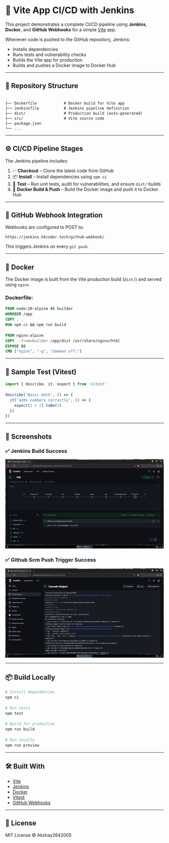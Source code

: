 # 🚀 Vite App CI/CD with Jenkins

This project demonstrates a complete CI/CD pipeline using **Jenkins**, **Docker**, and **GitHub Webhooks** for a simple [Vite](https://vitejs.dev) app.

Whenever code is pushed to the GitHub repository, Jenkins:
- Installs dependencies
- Runs tests and vulnerability checks
- Builds the Vite app for production
- Builds and pushes a Docker image to Docker Hub

---

## 📂 Repository Structure

```
.
├── Dockerfile            # Docker build for Vite app
├── Jenkinsfile           # Jenkins pipeline definition
├── dist/                 # Production build (auto-generated)
├── src/                  # Vite source code
├── package.json
└── ...
```

---

## ⚙️ CI/CD Pipeline Stages

The Jenkins pipeline includes:

1. ✅ **Checkout** – Clone the latest code from GitHub
2. 📦 **Install** – Install dependencies using `npm ci`
3. 🧪 **Test** – Run unit tests, audit for vulnerabilities, and ensure `dist/` builds
4. 🐳 **Docker Build & Push** – Build the Docker image and push it to Docker Hub

---

## 🐙 GitHub Webhook Integration

Webhooks are configured to POST to:

```
https://jenkins.hkcoder.tech/github-webhook/
```

This triggers Jenkins on every `git push`.

---

## 🐳 Docker

The Docker image is built from the Vite production build (`dist/`) and served using `nginx`.

### Dockerfile:
```Dockerfile
FROM node:20-alpine AS builder
WORKDIR /app
COPY . .
RUN npm ci && npm run build

FROM nginx:alpine
COPY --from=builder /app/dist /usr/share/nginx/html
EXPOSE 80
CMD ["nginx", "-g", "daemon off;"]
```

---

## 🧪 Sample Test (Vitest)

```js
import { describe, it, expect } from 'vitest'

describe('Basic math', () => {
  it('adds numbers correctly', () => {
    expect(1 + 2).toBe(3)
  })
})
```

---

## 📸 Screenshots

### ✅ Jenkins Build Success
![Jenkins Build Success](./screenshot-1.png)

### ✅ Github Scm Push Trigger Success
![Github Scm Push Trigger Success](./screenshot-2.png)

---

## 📦 Build Locally

```bash
# Install dependencies
npm ci

# Run tests
npm test

# Build for production
npm run build

# Run locally
npm run preview
```

---

## 🛠️ Built With

- [Vite](https://vitejs.dev)
- [Jenkins](https://www.jenkins.io)
- [Docker](https://www.docker.com)
- [Vitest](https://vitest.dev)
- [GitHub Webhooks](https://docs.github.com/en/webhooks)

---

## 📜 License

MIT License © Akshay2642005
